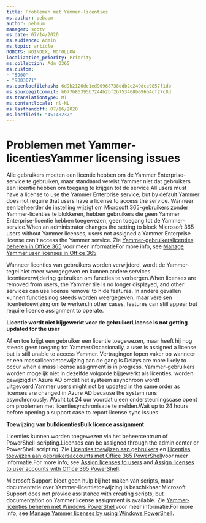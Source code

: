 ```yaml
---
title: Problemen met Yammer-licenties
ms.author: pebaum
author: pebaum
manager: scotv
ms.date: 07/14/2020
ms.audience: Admin
ms.topic: article
ROBOTS: NOINDEX, NOFOLLOW
localization_priority: Priority
ms.collection: Adm_O365
ms.custom:
- "5900"
- "9003071"
ms.openlocfilehash: 6d9b2126dc1ed90968738ddb2e249dce9857f1db
ms.sourcegitcommit: b677b85395b7244b2bf2b753468b696b4cf27c8d
ms.translationtype: MT
ms.contentlocale: nl-NL
ms.lasthandoff: 07/16/2020
ms.locfileid: "45148237"
---
```

# <a name="yammer-licensing-issues"></a><span data-ttu-id="2da1f-102">Problemen met Yammer-licenties</span><span class="sxs-lookup"><span data-stu-id="2da1f-102">Yammer licensing issues</span></span>

<span data-ttu-id="2da1f-103">Alle gebruikers moeten een licentie hebben om de Yammer Enterprise-service te gebruiken, maar standaard vereist Yammer niet dat gebruikers een licentie hebben om toegang te krijgen tot de service.</span><span class="sxs-lookup"><span data-stu-id="2da1f-103">All users must have a license to use the Yammer Enterprise service, but by default Yammer does not require that users have a license to access the service.</span></span> <span data-ttu-id="2da1f-104">Wanneer een beheerder de instelling wijzigt om Microsoft 365-gebruikers zonder Yammer-licenties te blokkeren, hebben gebruikers die geen Yammer Enterprise-licentie hebben toegewezen, geen toegang tot de Yammer-service.</span><span class="sxs-lookup"><span data-stu-id="2da1f-104">When an administrator changes the setting to block Microsoft 365 users without Yammer licenses, users not assigned a Yammer Enterprise license can't access the Yammer service.</span></span> <span data-ttu-id="2da1f-105">Zie [Yammer-gebruikerslicenties beheren in Office 365](https://docs.microsoft.com/yammer/manage-yammer-users/manage-yammer-licenses-in-office-365) voor meer informatie</span><span class="sxs-lookup"><span data-stu-id="2da1f-105">For more info, see [Manage Yammer user licenses in Office 365](https://docs.microsoft.com/yammer/manage-yammer-users/manage-yammer-licenses-in-office-365)</span></span> 

<span data-ttu-id="2da1f-106">Wanneer licenties van gebruikers worden verwijderd, wordt de Yammer-tegel niet meer weergegeven en kunnen andere services licentieverwijdering gebruiken om functies te verbergen.</span><span class="sxs-lookup"><span data-stu-id="2da1f-106">When licenses are removed from users, the Yammer tile is no longer displayed, and other services can use license removal to hide features.</span></span> <span data-ttu-id="2da1f-107">In andere gevallen kunnen functies nog steeds worden weergegeven, maar vereisen licentietoewijzing om te werken.</span><span class="sxs-lookup"><span data-stu-id="2da1f-107">In other cases, features can still appear but require licence assignment to operate.</span></span>  

<span data-ttu-id="2da1f-108">**Licentie wordt niet bijgewerkt voor de gebruiker**</span><span class="sxs-lookup"><span data-stu-id="2da1f-108">**License is not getting updated for the user**</span></span>  

<span data-ttu-id="2da1f-109">Af en toe krijgt een gebruiker een licentie toegewezen, maar heeft hij nog steeds geen toegang tot Yammer.</span><span class="sxs-lookup"><span data-stu-id="2da1f-109">Occasionally, a user is assigned a license but is still unable to access Yammer.</span></span> <span data-ttu-id="2da1f-110">Vertragingen lopen vaker op wanneer er een massalicentietoewijzing aan de gang is.</span><span class="sxs-lookup"><span data-stu-id="2da1f-110">Delays are more likely to occur when a mass license assignment is in progress.</span></span> <span data-ttu-id="2da1f-111">Yammer-gebruikers worden mogelijk niet in dezelfde volgorde bijgewerkt als licenties, worden gewijzigd in Azure AD omdat het systeem asynchroon wordt uitgevoerd.</span><span class="sxs-lookup"><span data-stu-id="2da1f-111">Yammer users might not be updated in the same order as licenses are changed in Azure AD because the system runs asynchronously.</span></span> <span data-ttu-id="2da1f-112">Wacht tot 24 uur voordat u een ondersteuningscase opent om problemen met licentiesynchronisatie te melden.</span><span class="sxs-lookup"><span data-stu-id="2da1f-112">Wait up to 24 hours before opening a support case to report license sync issues.</span></span>  

<span data-ttu-id="2da1f-113">**Toewijzing van bulklicenties**</span><span class="sxs-lookup"><span data-stu-id="2da1f-113">**Bulk licence assignment**</span></span>  

<span data-ttu-id="2da1f-114">Licenties kunnen worden toegewezen via het beheercentrum of PowerShell-scripting.</span><span class="sxs-lookup"><span data-stu-id="2da1f-114">Licenses can be assigned through the admin center or PowerShell scripting.</span></span> <span data-ttu-id="2da1f-115">Zie [Licenties toewijzen aan gebruikers](https://docs.microsoft.com/microsoft-365/admin/manage/assign-licenses-to-users) en [Licenties toewijzen aan gebruikersaccounts met Office 365 PowerShell](https://docs.microsoft.com/office365/enterprise/powershell/assign-licenses-to-user-accounts-with-office-365-powershell)voor meer informatie.</span><span class="sxs-lookup"><span data-stu-id="2da1f-115">For more info, see [Assign licenses to users](https://docs.microsoft.com/microsoft-365/admin/manage/assign-licenses-to-users) and [Assign licenses to user accounts with Office 365 PowerShell](https://docs.microsoft.com/office365/enterprise/powershell/assign-licenses-to-user-accounts-with-office-365-powershell).</span></span> 

<span data-ttu-id="2da1f-116">Microsoft Support biedt geen hulp bij het maken van scripts, maar documentatie over Yammer-licentietoewijzing is beschikbaar.</span><span class="sxs-lookup"><span data-stu-id="2da1f-116">Microsoft Support does not provide assistance with creating scripts, but documentation on Yammer license assignment is available.</span></span> <span data-ttu-id="2da1f-117">Zie [Yammer-licenties beheren met Windows PowerShell](https://docs.microsoft.com/yammer/manage-yammer-users/manage-yammer-licenses-in-office-365#manage-yammer-licenses-by-using-windows-powershell)voor meer informatie.</span><span class="sxs-lookup"><span data-stu-id="2da1f-117">For more info, see [Manage Yammer licenses by using Windows PowerShell](https://docs.microsoft.com/yammer/manage-yammer-users/manage-yammer-licenses-in-office-365#manage-yammer-licenses-by-using-windows-powershell).</span></span>